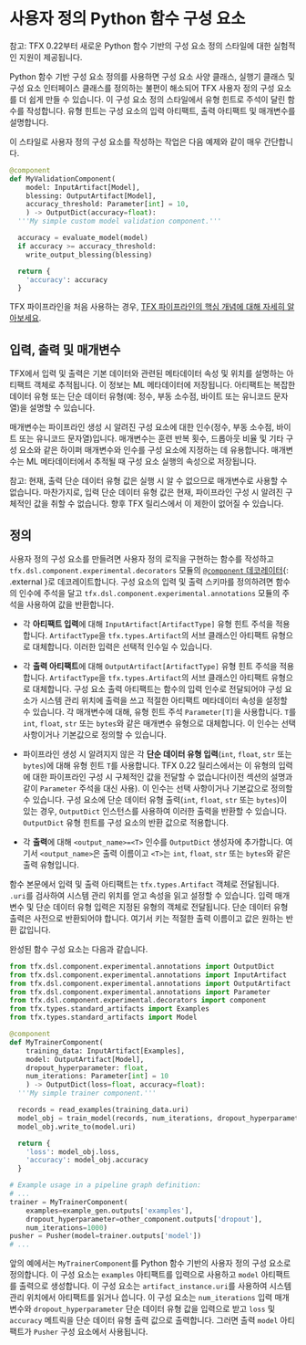 # 사용자 정의 Python 함수 구성 요소

참고: TFX 0.22부터 새로운 Python 함수 기반의 구성 요소 정의 스타일에 대한 실험적인 지원이 제공됩니다.

Python 함수 기반 구성 요소 정의를 사용하면 구성 요소 사양 클래스, 실행기 클래스 및 구성 요소 인터페이스 클래스를 정의하는 불편이 해소되어 TFX 사용자 정의 구성 요소를 더 쉽게 만들 수 있습니다. 이 구성 요소 정의 스타일에서 유형 힌트로 주석이 달린 함수를 작성합니다. 유형 힌트는 구성 요소의 입력 아티팩트, 출력 아티팩트 및 매개변수를 설명합니다.

이 스타일로 사용자 정의 구성 요소를 작성하는 작업은 다음 예제와 같이 매우 간단합니다.

```python
@component
def MyValidationComponent(
    model: InputArtifact[Model],
    blessing: OutputArtifact[Model],
    accuracy_threshold: Parameter[int] = 10,
    ) -> OutputDict(accuracy=float):
  '''My simple custom model validation component.'''

  accuracy = evaluate_model(model)
  if accuracy >= accuracy_threshold:
    write_output_blessing(blessing)

  return {
    'accuracy': accuracy
  }
```

TFX 파이프라인을 처음 사용하는 경우, [TFX 파이프라인의 핵심 개념에 대해 자세히 알아보세요](understanding_tfx_pipelines).

## 입력, 출력 및 매개변수

TFX에서 입력 및 출력은 기본 데이터와 관련된 메타데이터 속성 및 위치를 설명하는 아티팩트 객체로 추적됩니다. 이 정보는 ML 메타데이터에 저장됩니다. 아티팩트는 복잡한 데이터 유형 또는 단순 데이터 유형(예: 정수, 부동 소수점, 바이트 또는 유니코드 문자열)을 설명할 수 있습니다.

매개변수는 파이프라인 생성 시 알려진 구성 요소에 대한 인수(정수, 부동 소수점, 바이트 또는 유니코드 문자열)입니다. 매개변수는 훈련 반복 횟수, 드롭아웃 비율 및 기타 구성 요소와 같은 하이퍼 매개변수와 인수를 구성 요소에 지정하는 데 유용합니다. 매개변수는 ML 메타데이터에서 추적될 때 구성 요소 실행의 속성으로 저장됩니다.

참고: 현재, 출력 단순 데이터 유형 값은 실행 시 알 수 없으므로 매개변수로 사용할 수 없습니다. 마찬가지로, 입력 단순 데이터 유형 값은 현재, 파이프라인 구성 시 알려진 구체적인 값을 취할 수 없습니다. 향후 TFX 릴리스에서 이 제한이 없어질 수 있습니다.

## 정의

사용자 정의 구성 요소를 만들려면 사용자 정의 로직을 구현하는 함수를 작성하고 `tfx.dsl.component.experimental.decorators` 모듈의 [`@component` 데코레이터](https://github.com/tensorflow/tfx/blob/master/tfx/dsl/component/experimental/decorators.py){: .external }로 데코레이트합니다. 구성 요소의 입력 및 출력 스키마를 정의하려면 함수의 인수에 주석을 달고 `tfx.dsl.component.experimental.annotations` 모듈의 주석을 사용하여 값을 반환합니다.

- 각 **아티팩트 입력**에 대해 `InputArtifact[ArtifactType]` 유형 힌트 주석을 적용합니다. `ArtifactType`을 `tfx.types.Artifact`의 서브 클래스인 아티팩트 유형으로 대체합니다. 이러한 입력은 선택적 인수일 수 있습니다.

- 각 **출력 아티팩트**에 대해 `OutputArtifact[ArtifactType]` 유형 힌트 주석을 적용합니다. `ArtifactType`을 `tfx.types.Artifact`의 서브 클래스인 아티팩트 유형으로 대체합니다. 구성 요소 출력 아티팩트는 함수의 입력 인수로 전달되어야 구성 요소가 시스템 관리 위치에 출력을 쓰고 적절한 아티팩트 메타데이터 속성을 설정할 수 있습니다. 각 매개변수에 대해, 유형 힌트 주석 `Parameter[T]`을 사용합니다. `T`를 `int`, `float`, `str` 또는 `bytes`와 같은 매개변수 유형으로 대체합니다. 이 인수는 선택 사항이거나 기본값으로 정의할 수 있습니다.

- 파이프라인 생성 시 알려지지 않은 각 **단순 데이터 유형 입력**(`int`, `float`, `str` 또는 `bytes`)에 대해 유형 힌트 `T`를 사용합니다. TFX 0.22 릴리스에서는 이 유형의 입력에 대한 파이프라인 구성 시 구체적인 값을 전달할 수 없습니다(이전 섹션의 설명과 같이 `Parameter` 주석을 대신 사용). 이 인수는 선택 사항이거나 기본값으로 정의할 수 있습니다. 구성 요소에 단순 데이터 유형 출력(`int`, `float`, `str` 또는 `bytes`)이 있는 경우, `OutputDict` 인스턴스를 사용하여 이러한 출력을 반환할 수 있습니다. `OutputDict` 유형 힌트를 구성 요소의 반환 값으로 적용합니다.

- 각 **출력**에 대해 `<output_name>=<T>` 인수를 `OutputDict` 생성자에 추가합니다. 여기서 `<output_name>`은 출력 이름이고 `<T>`는 `int`, `float`, `str` 또는 `bytes`와 같은 출력 유형입니다.

함수 본문에서 입력 및 출력 아티팩트는 `tfx.types.Artifact` 객체로 전달됩니다. `.uri`를 검사하여 시스템 관리 위치를 얻고 속성을 읽고 설정할 수 있습니다. 입력 매개변수 및 단순 데이터 유형 입력은 지정된 유형의 객체로 전달됩니다. 단순 데이터 유형 출력은 사전으로 반환되어야 합니다. 여기서 키는 적절한 출력 이름이고 값은 원하는 반환 값입니다.

완성된 함수 구성 요소는 다음과 같습니다.

```python
from tfx.dsl.component.experimental.annotations import OutputDict
from tfx.dsl.component.experimental.annotations import InputArtifact
from tfx.dsl.component.experimental.annotations import OutputArtifact
from tfx.dsl.component.experimental.annotations import Parameter
from tfx.dsl.component.experimental.decorators import component
from tfx.types.standard_artifacts import Examples
from tfx.types.standard_artifacts import Model

@component
def MyTrainerComponent(
    training_data: InputArtifact[Examples],
    model: OutputArtifact[Model],
    dropout_hyperparameter: float,
    num_iterations: Parameter[int] = 10
    ) -> OutputDict(loss=float, accuracy=float):
  '''My simple trainer component.'''

  records = read_examples(training_data.uri)
  model_obj = train_model(records, num_iterations, dropout_hyperparameter)
  model_obj.write_to(model.uri)

  return {
    'loss': model_obj.loss,
    'accuracy': model_obj.accuracy
  }

# Example usage in a pipeline graph definition:
# ...
trainer = MyTrainerComponent(
    examples=example_gen.outputs['examples'],
    dropout_hyperparameter=other_component.outputs['dropout'],
    num_iterations=1000)
pusher = Pusher(model=trainer.outputs['model'])
# ...
```

앞의 예에서는 `MyTrainerComponent`를 Python 함수 기반의 사용자 정의 구성 요소로 정의합니다. 이 구성 요소는 `examples` 아티팩트를 입력으로 사용하고 `model` 아티팩트를 출력으로 생성합니다. 이 구성 요소는 `artifact_instance.uri`를 사용하여 시스템 관리 위치에서 아티팩트를 읽거나 씁니다. 이 구성 요소는 `num_iterations` 입력 매개변수와 `dropout_hyperparameter` 단순 데이터 유형 값을 입력으로 받고 `loss` 및 `accuracy` 메트릭을 단순 데이터 유형 출력 값으로 출력합니다. 그러면 출력 `model` 아티팩트가 `Pusher` 구성 요소에서 사용됩니다.
